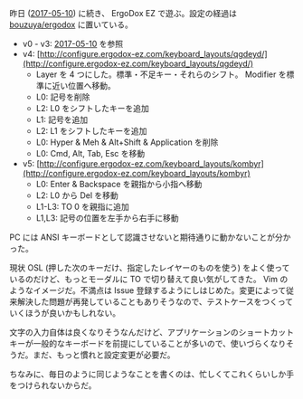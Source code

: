 昨日 ([2017-05-10][]) に続き、 ErgoDox EZ で遊ぶ。設定の経過は [bouzuya/ergodox][] に置いている。

- v0 - v3: [2017-05-10][] を参照
- v4: [http://configure.ergodox-ez.com/keyboard_layouts/qgdeyd/](http://configure.ergodox-ez.com/keyboard_layouts/qgdeyd/)
  - Layer を 4 つにした。標準・不足キー・それらのシフト。 Modifier を標準に近い位置へ移動。
  - L0: 記号を削除
  - L2: L0 をシフトしたキーを追加
  - L1: 記号を追加
  - L2: L1 をシフトしたキーを追加
  - L0: Hyper & Meh & Alt+Shift & Application を削除
  - L0: Cmd, Alt, Tab, Esc を移動
- v5: [http://configure.ergodox-ez.com/keyboard_layouts/kombyr](http://configure.ergodox-ez.com/keyboard_layouts/kombyr)
  - L0: Enter & Backspace を親指から小指へ移動
  - L2: L0 から Del を移動
  - L1-L3: TO 0 を親指に追加
  - L1,L3: 記号の位置を左手から右手に移動

PC には ANSI キーボードとして認識させないと期待通りに動かないことが分かった。

現状 OSL (押した次のキーだけ、指定したレイヤーのものを使う) をよく使っているのだけど、もっとモーダルに TO で切り替えて良い気がしてきた。 Vim のようなイメージだ。不満点は Issue 登録するようにしはじめた。変更によって従来解決した問題が再発していることもありそうなので、テストケースをつくっていくほうが良いかもしれない。

文字の入力自体は良くなりそうなんだけど、アプリケーションのショートカットキーが一般的なキーボードを前提にしていることが多いので、使いづらくなりそうだ。まだ、もっと慣れと設定変更が必要だ。

ちなみに、毎日のように同じようなことを書くのは、忙しくてこれくらいしか手をつけられないからだ。

[2017-05-10]: http://blog.bouzuya.net/2017/05/10/
[bouzuya/ergodox]: https://github.com/bouzuya/ergodox
